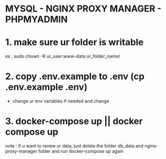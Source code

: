 # MYSQL - NGINX PROXY MANAGER - PHPMYADMIN

# 1. make sure ur folder is writable
ex : sudo chown -R ur_user:www-data ur_folder_name/
# 2. copy .env.example to .env (cp .env.example .env)
- change ur env variables if needed and change 
# 3. docker-compose up || docker compose up

note : if u want to renew ur data, just delete the folder db_data and nginx-proxy-manager folder and run docker-compose up again
